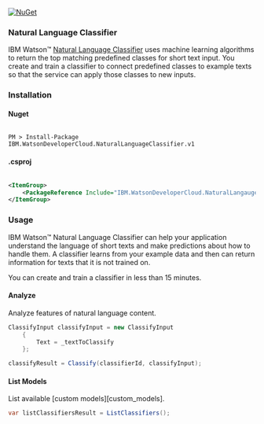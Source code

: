 [![NuGet](https://img.shields.io/badge/nuget-v2.15.0-green.svg?style=flat)](https://www.nuget.org/packages/IBM.WatsonDeveloperCloud.NaturalLanguageClassifier.v1/)

### Natural Language Classifier
IBM Watson™ [Natural Language Classifier][natural_language_classifier] uses machine learning algorithms to return the top matching predefined classes for short text input. You create and train a classifier to connect predefined classes to example texts so that the service can apply those classes to new inputs.

### Installation
#### Nuget
```

PM > Install-Package IBM.WatsonDeveloperCloud.NaturalLanguageClassifier.v1

```
#### .csproj
```xml

<ItemGroup>
    <PackageReference Include="IBM.WatsonDeveloperCloud.NaturalLangaugeClassifier.v1" Version="2.15.0" />
</ItemGroup>

```
### Usage
IBM Watson™ Natural Language Classifier can help your application understand the language of short texts and make predictions about how to handle them. A classifier learns from your example data and then can return information for texts that it is not trained on.

You can create and train a classifier in less than 15 minutes.

#### Analyze
Analyze features of natural language content.
```cs
ClassifyInput classifyInput = new ClassifyInput
    {
        Text = _textToClassify
    };

classifyResult = Classify(classifierId, classifyInput);
```

#### List Models
List available [custom models][custom_models].
```cs
var listClassifiersResult = ListClassifiers();
```

[natural_language_classifier]: https://console.bluemix.net/docs/services/natural-language-classifier/getting-started.html
